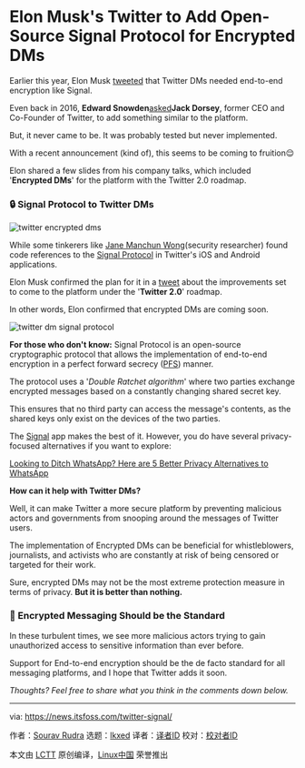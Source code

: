 [#]: subject: "Elon Musk's Twitter to Add Open-Source Signal Protocol for Encrypted DMs"
[#]: via: "https://news.itsfoss.com/twitter-signal/"
[#]: author: "Sourav Rudra https://news.itsfoss.com/author/sourav/"
[#]: collector: "lkxed"
[#]: translator: "chai001125"
[#]: reviewer: " "
[#]: publisher: " "
[#]: url: " "

Elon Musk's Twitter to Add Open-Source Signal Protocol for Encrypted DMs
======

Earlier this year, Elon Musk [tweeted][1] that Twitter DMs needed end-to-end encryption like Signal.

Even back in 2016, **Edward Snowden**[asked][2]**Jack Dorsey**, former CEO and Co-Founder of Twitter, to add something similar to the platform.

But, it never came to be. It was probably tested but never implemented.

With a recent announcement (kind of), this seems to be coming to fruition😌

Elon shared a few slides from his company talks, which included '**Encrypted DMs**' for the platform with the Twitter 2.0 roadmap.

### 🔒 Signal Protocol to Twitter DMs

![twitter encrypted dms][3]

While some tinkerers like [Jane Manchun Wong][4](security researcher) found code references to the [Signal Protocol][5] in Twitter's iOS and Android applications.

Elon Musk confirmed the plan for it in a [tweet][6] about the improvements set to come to the platform under the '**Twitter 2.0**' roadmap.

In other words, Elon confirmed that encrypted DMs are coming soon.

![twitter dm signal protocol][7]

**For those who don't know:** Signal Protocol is an open-source cryptographic protocol that allows the implementation of end-to-end encryption in a perfect forward secrecy ([PFS][8]) manner.

The protocol uses a '_Double Ratchet algorithm_' where two parties exchange encrypted messages based on a constantly changing shared secret key.

This ensures that no third party can access the message's contents, as the shared keys only exist on the devices of the two parties.

The [Signal][9] app makes the best of it. However, you do have several privacy-focused alternatives if you want to explore:

[Looking to Ditch WhatsApp? Here are 5 Better Privacy Alternatives to WhatsApp][10]

**How can it help with Twitter DMs?** 

Well, it can make Twitter a more secure platform by preventing malicious actors and governments from snooping around the messages of Twitter users. 

The implementation of Encrypted DMs can be beneficial for whistleblowers, journalists, and activists who are constantly at risk of being censored or targeted for their work.

Sure, encrypted DMs may not be the most extreme protection measure in terms of privacy. **But it is better than nothing.**

### 🔏 Encrypted Messaging Should be the Standard

In these turbulent times, we see more malicious actors trying to gain unauthorized access to sensitive information than ever before.

Support for End-to-end encryption should be the de facto standard for all messaging platforms, and I hope that Twitter adds it soon.

_Thoughts? Feel free to share what you think in the comments down below._

--------------------------------------------------------------------------------

via: https://news.itsfoss.com/twitter-signal/

作者：[Sourav Rudra][a]
选题：[lkxed][b]
译者：[译者ID](https://github.com/译者ID)
校对：[校对者ID](https://github.com/校对者ID)

本文由 [LCTT](https://github.com/LCTT/TranslateProject) 原创编译，[Linux中国](https://linux.cn/) 荣誉推出

[a]: https://news.itsfoss.com/author/sourav/
[b]: https://github.com/lkxed
[1]: https://twitter.com/elonmusk/status/1519469891455234048
[2]: https://twitter.com/Snowden/status/808736772830195713
[3]: https://news.itsfoss.com/content/images/2022/11/Encrypted_DM_Twitter.jpg
[4]: https://twitter.com/wongmjane
[5]: https://github.com/signalapp/libsignal
[6]: https://twitter.com/elonmusk/status/1596718851097755648
[7]: https://news.itsfoss.com/content/images/2022/11/Signal_Protocol_Twitter.jpg
[8]: https://en.wikipedia.org/wiki/Forward_secrecy
[9]: https://signal.org/en/
[10]: https://itsfoss.com/private-whatsapp-alternatives/

